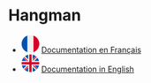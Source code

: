 # Hangman
- ![ ](helpImgs/french.png) [Documentation en Français](README_fr.md)
- ![ ](helpImgs/english.png) [Documentation in English](README_fr.md)
